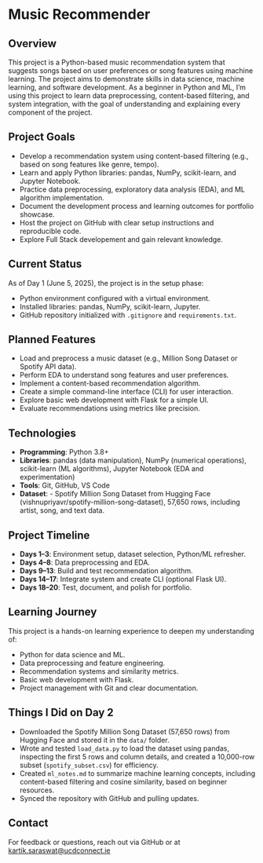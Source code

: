 # Music Recommender

## Overview
This project is a Python-based music recommendation system that suggests songs based on user preferences or song features using machine learning. The project aims to demonstrate skills in data science, machine learning, and software development. As a beginner in Python and ML, I’m using this project to learn data preprocessing, content-based filtering, and system integration, with the goal of understanding and explaining every component of the project.

## Project Goals
- Develop a recommendation system using content-based filtering (e.g., based on song features like genre, tempo).
- Learn and apply Python libraries: pandas, NumPy, scikit-learn, and Jupyter Notebook.
- Practice data preprocessing, exploratory data analysis (EDA), and ML algorithm implementation.
- Document the development process and learning outcomes for portfolio showcase.
- Host the project on GitHub with clear setup instructions and reproducible code.
- Explore Full Stack developement and gain relevant knowledge. 

## Current Status
As of Day 1 (June 5, 2025), the project is in the setup phase:
- Python environment configured with a virtual environment.
- Installed libraries: pandas, NumPy, scikit-learn, Jupyter.
- GitHub repository initialized with `.gitignore` and `requirements.txt`.

## Planned Features
- Load and preprocess a music dataset (e.g., Million Song Dataset or Spotify API data).
- Perform EDA to understand song features and user preferences.
- Implement a content-based recommendation algorithm.
- Create a simple command-line interface (CLI) for user interaction.
- Explore basic web development with Flask for a simple UI.
- Evaluate recommendations using metrics like precision.

## Technologies
- **Programming**: Python 3.8+
- **Libraries**: pandas (data manipulation), NumPy (numerical operations), scikit-learn (ML algorithms), Jupyter Notebook (EDA and experimentation)
- **Tools**: Git, GitHub, VS Code
- **Dataset**: - Spotify Million Song Dataset from Hugging Face (vishnupriyavr/spotify-million-song-dataset), 57,650 rows, including artist, song, and text data.
  
## Project Timeline
- **Days 1–3**: Environment setup, dataset selection, Python/ML refresher.
- **Days 4–8**: Data preprocessing and EDA.
- **Days 9–13**: Build and test recommendation algorithm.
- **Days 14–17**: Integrate system and create CLI (optional Flask UI).
- **Days 18–20**: Test, document, and polish for portfolio.

## Learning Journey
This project is a hands-on learning experience to deepen my understanding of:
- Python for data science and ML.
- Data preprocessing and feature engineering.
- Recommendation systems and similarity metrics.
- Basic web development with Flask.
- Project management with Git and clear documentation.

## Things I Did on Day 2
- Downloaded the Spotify Million Song Dataset (57,650 rows) from Hugging Face and stored it in the `data/` folder.
- Wrote and tested `load_data.py` to load the dataset using pandas, inspecting the first 5 rows and column details, and created a 10,000-row subset (`spotify_subset.csv`) for efficiency.
- Created `ml_notes.md` to summarize machine learning concepts, including content-based filtering and cosine similarity, based on beginner resources.
- Synced the repository with GitHub and pulling updates.

## Contact
For feedback or questions, reach out via GitHub or at kartik.saraswat@ucdconnect.ie
